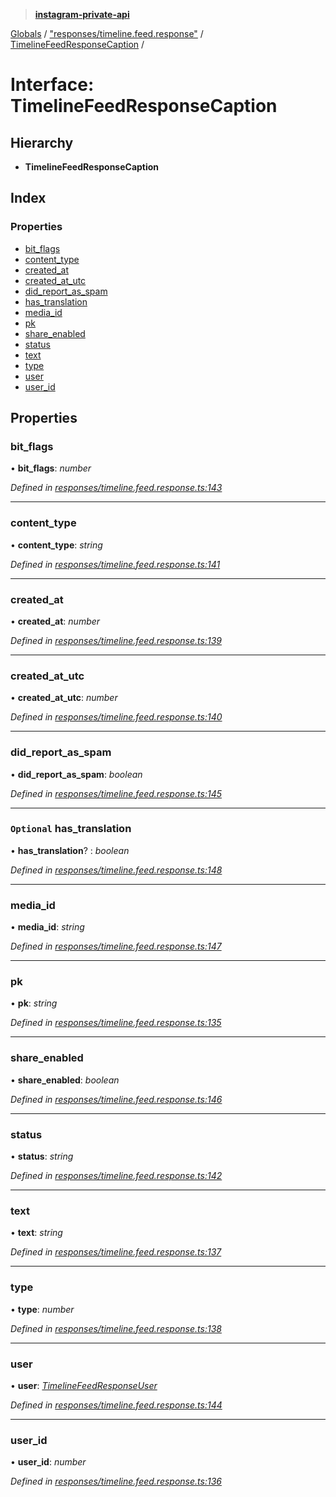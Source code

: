 > **[instagram-private-api](../README.md)**

[Globals](../README.md) / ["responses/timeline.feed.response"](../modules/_responses_timeline_feed_response_.md) / [TimelineFeedResponseCaption](_responses_timeline_feed_response_.timelinefeedresponsecaption.md) /

# Interface: TimelineFeedResponseCaption

## Hierarchy

* **TimelineFeedResponseCaption**

## Index

### Properties

* [bit_flags](_responses_timeline_feed_response_.timelinefeedresponsecaption.md#bit_flags)
* [content_type](_responses_timeline_feed_response_.timelinefeedresponsecaption.md#content_type)
* [created_at](_responses_timeline_feed_response_.timelinefeedresponsecaption.md#created_at)
* [created_at_utc](_responses_timeline_feed_response_.timelinefeedresponsecaption.md#created_at_utc)
* [did_report_as_spam](_responses_timeline_feed_response_.timelinefeedresponsecaption.md#did_report_as_spam)
* [has_translation](_responses_timeline_feed_response_.timelinefeedresponsecaption.md#optional-has_translation)
* [media_id](_responses_timeline_feed_response_.timelinefeedresponsecaption.md#media_id)
* [pk](_responses_timeline_feed_response_.timelinefeedresponsecaption.md#pk)
* [share_enabled](_responses_timeline_feed_response_.timelinefeedresponsecaption.md#share_enabled)
* [status](_responses_timeline_feed_response_.timelinefeedresponsecaption.md#status)
* [text](_responses_timeline_feed_response_.timelinefeedresponsecaption.md#text)
* [type](_responses_timeline_feed_response_.timelinefeedresponsecaption.md#type)
* [user](_responses_timeline_feed_response_.timelinefeedresponsecaption.md#user)
* [user_id](_responses_timeline_feed_response_.timelinefeedresponsecaption.md#user_id)

## Properties

###  bit_flags

• **bit_flags**: *number*

*Defined in [responses/timeline.feed.response.ts:143](https://github.com/dilame/instagram-private-api/blob/01eb399/src/responses/timeline.feed.response.ts#L143)*

___

###  content_type

• **content_type**: *string*

*Defined in [responses/timeline.feed.response.ts:141](https://github.com/dilame/instagram-private-api/blob/01eb399/src/responses/timeline.feed.response.ts#L141)*

___

###  created_at

• **created_at**: *number*

*Defined in [responses/timeline.feed.response.ts:139](https://github.com/dilame/instagram-private-api/blob/01eb399/src/responses/timeline.feed.response.ts#L139)*

___

###  created_at_utc

• **created_at_utc**: *number*

*Defined in [responses/timeline.feed.response.ts:140](https://github.com/dilame/instagram-private-api/blob/01eb399/src/responses/timeline.feed.response.ts#L140)*

___

###  did_report_as_spam

• **did_report_as_spam**: *boolean*

*Defined in [responses/timeline.feed.response.ts:145](https://github.com/dilame/instagram-private-api/blob/01eb399/src/responses/timeline.feed.response.ts#L145)*

___

### `Optional` has_translation

• **has_translation**? : *boolean*

*Defined in [responses/timeline.feed.response.ts:148](https://github.com/dilame/instagram-private-api/blob/01eb399/src/responses/timeline.feed.response.ts#L148)*

___

###  media_id

• **media_id**: *string*

*Defined in [responses/timeline.feed.response.ts:147](https://github.com/dilame/instagram-private-api/blob/01eb399/src/responses/timeline.feed.response.ts#L147)*

___

###  pk

• **pk**: *string*

*Defined in [responses/timeline.feed.response.ts:135](https://github.com/dilame/instagram-private-api/blob/01eb399/src/responses/timeline.feed.response.ts#L135)*

___

###  share_enabled

• **share_enabled**: *boolean*

*Defined in [responses/timeline.feed.response.ts:146](https://github.com/dilame/instagram-private-api/blob/01eb399/src/responses/timeline.feed.response.ts#L146)*

___

###  status

• **status**: *string*

*Defined in [responses/timeline.feed.response.ts:142](https://github.com/dilame/instagram-private-api/blob/01eb399/src/responses/timeline.feed.response.ts#L142)*

___

###  text

• **text**: *string*

*Defined in [responses/timeline.feed.response.ts:137](https://github.com/dilame/instagram-private-api/blob/01eb399/src/responses/timeline.feed.response.ts#L137)*

___

###  type

• **type**: *number*

*Defined in [responses/timeline.feed.response.ts:138](https://github.com/dilame/instagram-private-api/blob/01eb399/src/responses/timeline.feed.response.ts#L138)*

___

###  user

• **user**: *[TimelineFeedResponseUser](_responses_timeline_feed_response_.timelinefeedresponseuser.md)*

*Defined in [responses/timeline.feed.response.ts:144](https://github.com/dilame/instagram-private-api/blob/01eb399/src/responses/timeline.feed.response.ts#L144)*

___

###  user_id

• **user_id**: *number*

*Defined in [responses/timeline.feed.response.ts:136](https://github.com/dilame/instagram-private-api/blob/01eb399/src/responses/timeline.feed.response.ts#L136)*